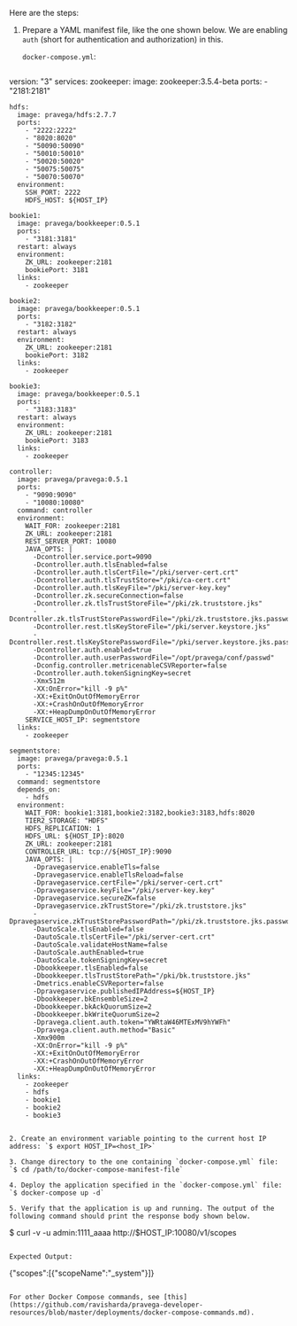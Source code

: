 
Here are the steps: 

1. Prepare a YAML manifest file, like the one shown below. We are enabling `auth` (short for authentication and authorization) in this. 

   `docker-compose.yml`: 

   ```yaml

  version: "3"
  services:
    zookeeper:
      image: zookeeper:3.5.4-beta
      ports:
        - "2181:2181"

    hdfs:
      image: pravega/hdfs:2.7.7
      ports:
        - "2222:2222"
        - "8020:8020"
        - "50090:50090"
        - "50010:50010"
        - "50020:50020"
        - "50075:50075"
        - "50070:50070"
      environment:
        SSH_PORT: 2222
        HDFS_HOST: ${HOST_IP}

    bookie1:
      image: pravega/bookkeeper:0.5.1
      ports:
        - "3181:3181"
      restart: always
      environment:
        ZK_URL: zookeeper:2181
        bookiePort: 3181
      links:
        - zookeeper

    bookie2:
      image: pravega/bookkeeper:0.5.1
      ports:
        - "3182:3182"
      restart: always
      environment:
        ZK_URL: zookeeper:2181
        bookiePort: 3182
      links:
        - zookeeper

    bookie3:
      image: pravega/bookkeeper:0.5.1
      ports:
        - "3183:3183"
      restart: always
      environment:
        ZK_URL: zookeeper:2181
        bookiePort: 3183
      links:
        - zookeeper

    controller:
      image: pravega/pravega:0.5.1
      ports:
        - "9090:9090"
        - "10080:10080"
      command: controller
      environment:
        WAIT_FOR: zookeeper:2181
        ZK_URL: zookeeper:2181
        REST_SERVER_PORT: 10080
        JAVA_OPTS: |
          -Dcontroller.service.port=9090
          -Dcontroller.auth.tlsEnabled=false
          -Dcontroller.auth.tlsCertFile="/pki/server-cert.crt"
          -Dcontroller.auth.tlsTrustStore="/pki/ca-cert.crt"
          -Dcontroller.auth.tlsKeyFile="/pki/server-key.key"
          -Dcontroller.zk.secureConnection=false
          -Dcontroller.zk.tlsTrustStoreFile="/pki/zk.truststore.jks"
          -Dcontroller.zk.tlsTrustStorePasswordFile="/pki/zk.truststore.jks.password"
          -Dcontroller.rest.tlsKeyStoreFile="/pki/server.keystore.jks"
          -Dcontroller.rest.tlsKeyStorePasswordFile="/pki/server.keystore.jks.passwd"
          -Dcontroller.auth.enabled=true
          -Dcontroller.auth.userPasswordFile="/opt/pravega/conf/passwd"
          -Dconfig.controller.metricenableCSVReporter=false
          -Dcontroller.auth.tokenSigningKey=secret
          -Xmx512m
          -XX:OnError="kill -9 p%"
          -XX:+ExitOnOutOfMemoryError
          -XX:+CrashOnOutOfMemoryError
          -XX:+HeapDumpOnOutOfMemoryError
        SERVICE_HOST_IP: segmentstore
      links:
        - zookeeper

    segmentstore:
      image: pravega/pravega:0.5.1
      ports:
        - "12345:12345"
      command: segmentstore
      depends_on: 
        - hdfs
      environment:
        WAIT_FOR: bookie1:3181,bookie2:3182,bookie3:3183,hdfs:8020
        TIER2_STORAGE: "HDFS"
        HDFS_REPLICATION: 1
        HDFS_URL: ${HOST_IP}:8020
        ZK_URL: zookeeper:2181
        CONTROLLER_URL: tcp://${HOST_IP}:9090
        JAVA_OPTS: |
          -Dpravegaservice.enableTls=false
          -Dpravegaservice.enableTlsReload=false
          -Dpravegaservice.certFile="/pki/server-cert.crt"
          -Dpravegaservice.keyFile="/pki/server-key.key"
          -Dpravegaservice.secureZK=false
          -Dpravegaservice.zkTrustStore="/pki/zk.truststore.jks"
          -Dpravegaservice.zkTrustStorePasswordPath="/pki/zk.truststore.jks.password"
          -DautoScale.tlsEnabled=false
          -DautoScale.tlsCertFile="/pki/server-cert.crt"
          -DautoScale.validateHostName=false
          -DautoScale.authEnabled=true
          -DautoScale.tokenSigningKey=secret
          -Dbookkeeper.tlsEnabled=false
          -Dbookkeeper.tlsTrustStorePath="/pki/bk.truststore.jks"
          -Dmetrics.enableCSVReporter=false
          -Dpravegaservice.publishedIPAddress=${HOST_IP}
          -Dbookkeeper.bkEnsembleSize=2
          -Dbookkeeper.bkAckQuorumSize=2
          -Dbookkeeper.bkWriteQuorumSize=2
          -Dpravega.client.auth.token="YWRtaW46MTExMV9hYWFh"
          -Dpravega.client.auth.method="Basic"
          -Xmx900m
          -XX:OnError="kill -9 p%"
          -XX:+ExitOnOutOfMemoryError
          -XX:+CrashOnOutOfMemoryError
          -XX:+HeapDumpOnOutOfMemoryError
      links:
        - zookeeper
        - hdfs
        - bookie1
        - bookie2
        - bookie3

   ```

2. Create an environment variable pointing to the current host IP address: `$ export HOST_IP=<host_IP>`

3. Change directory to the one containing `docker-compose.yml` file: `$ cd /path/to/docker-compose-manifest-file`

4. Deploy the application specified in the `docker-compose.yml` file: `$ docker-compose up -d`

5. Verify that the application is up and running. The output of the following command should print the response body shown below. 

   ```
   $ curl -v -u admin:1111_aaaa http://$HOST_IP:10080/v1/scopes 
   ```

   Expected Output: 
   
   ```
   {"scopes":[{"scopeName":"_system"}]}
   ```

For other Docker Compose commands, see [this](https://github.com/ravisharda/pravega-developer-resources/blob/master/deployments/docker-compose-commands.md). 
